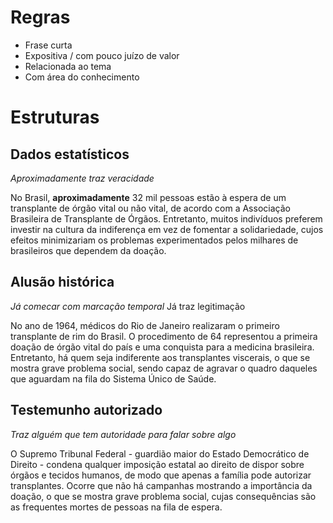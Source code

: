 # Regras
+ Frase curta
+ Expositiva / com pouco juízo de valor
+ Relacionada ao tema
+ Com área do conhecimento 
# Estruturas
## Dados estatísticos
*Aproximadamente traz veracidade*

No Brasil, **aproximadamente** 32 mil pessoas estão à espera de um transplante de órgão vital ou não vital, de acordo com a Associação Brasileira de Transplante de Órgãos. Entretanto, muitos indivíduos preferem investir na cultura da indiferença em vez de fomentar a solidariedade, cujos efeitos minimizariam os problemas experimentados pelos milhares de brasileiros que dependem da doação.

## Alusão histórica
*Já comecar com marcação temporal*
Já traz legitimação

No ano de 1964, médicos do Rio de Janeiro realizaram o primeiro transplante de rim do Brasil. O procedimento de 64 representou a primeira doação de órgão vital do país e uma conquista para a medicina brasileira. Entretanto, há quem seja indiferente aos transplantes viscerais, o que se mostra grave problema social, sendo capaz de agravar o quadro daqueles que aguardam na fila do Sistema Único de Saúde.

## Testemunho autorizado
*Traz alguém que tem autoridade para falar sobre algo*

O Supremo Tribunal Federal - guardião maior do Estado Democrático de Direito - condena qualquer imposição estatal ao direito de dispor sobre órgãos e tecidos humanos, de modo que apenas a família pode autorizar transplantes. Ocorre que não há campanhas mostrando a importância da doação, o que se mostra grave problema social, cujas consequências são as frequentes mortes de pessoas na fila de espera.
